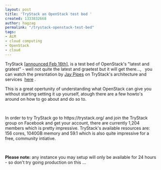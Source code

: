 ```yaml
---
layout: post
title: 'TryStack an OpenStack test bed '
created: 1333832668
author: hagzag
permalink: "/trystack-openstack-test-bed"
tags:
- ALM
- cloud computing
- OpenStack
- cloud
---
```

<p>TryStack [<a href="http://www.openstack.org/blog/2012/02/trystack-org-a-sandbox-for-openstack/">announced Feb 16th</a>], is a test bed of OpenStack's &quot;latest and gratest&quot; - well not quite the latest and graetest but it will get there...,&nbsp;&nbsp; you can watch the presntation by <a rel="nofollow" class="dsq-commenter-name" target="_blank" href="http://joinfu.com/">Jay Pipes</a> on TryStack's architecture and services&nbsp; <a href="http://bit.ly/trystack-sandbox-for-openstack">here</a> .</p>
<p>This is a great opertunity of understanding what OpenStack can give you without starting setting it up yourself, atough there are a few howto's around on how to go about and do so to.</p>
<p>&nbsp;</p>
<p>In order to try TryStack go to https://trystack.org/ and join the TryStack group on Facebook and get your account, there are currently 1,204 members which is pretty impressive. TryStack's available resources are: 156 cores, 1040GB memory and 59.1 which is also quite impressive for a free, community intiative.</p>
<p>&nbsp;</p>
<p><strong>Please note:</strong> any instance you may setup will only be available for 24 hours - so don't try going production on this ...</p>
<p>&nbsp;</p>
